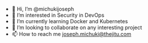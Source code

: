- 👋 Hi, I’m @michukijoseph
- 👀 I’m interested in Security in DevOps
- 🌱 I’m currently learning Docker and Kubernetes
- 💞️ I’m looking to collaborate on any interesting project
- 📫 How to reach me joseph.michuki@thejitu.com

<!---
michukijoseph/michukijoseph is a ✨ special ✨ repository because its `README.md` (this file) appears on your GitHub profile.
You can click the Preview link to take a look at your changes.
--->
